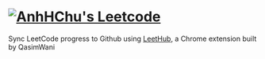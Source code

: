 # <a href="https://leetcode.com/jasminmay/" target="_blank"><img alt="AnhHChu's Leetcode" src="https://img.shields.io/badge/-LeetCode-FFA116?style=for-the-badge&logo=LeetCode&logoColor=black"></a>

Sync LeetCode progress to Github using [LeetHub](https://github.com/QasimWani/LeetHub), a Chrome extension built by QasimWani
